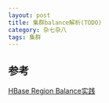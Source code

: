 ```yaml
---
layout: post
title: 集群balance解析(TODO)
category: 杂七杂八
tags: 集群
---
```



## 参考 ##
[HBase Region Balance实践](http://openinx.github.io/2016/06/21/hbase-balance/)  